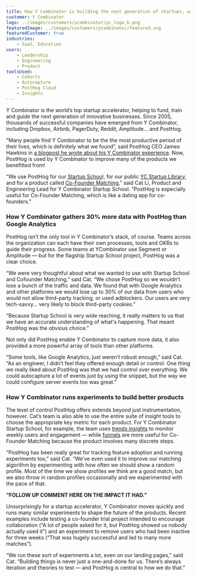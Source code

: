 ```yaml
---
title: How Y Combinator is building the next generation of startups, with help from PostHog
customer: Y Combinator
logo: ../images/customers/ycombinator/yc_logo_b.png
featuredImage: ../images/customers/ycombinator/featured.svg
featuredCustomer: true
industries:
    - SaaS, Education
users:
    - Leadership
    - Engineering
    - Product
toolsUsed:
    - Cohorts
    - Autocapture
    - PostHog Cloud
    - Insights
---
```


Y Combinator is the world’s top startup accelerator, helping to fund, train and guide the next generation of innovative businesses. Since 2005, thousands of successful companies have emerged from Y Combinator, including Dropbox, Airbnb, PagerDuty, Reddit, Amplitude... and PostHog. 

"Many people find Y Combinator to be the the most productive period of their lives, which is definitely what we found”, said PostHog CEO James Hawkins in [a blogpost he wrote about his Y Combinator experience](/blog/moving-to-sf). Now, PostHog is used by Y Combinator to improve many of the products we benefitted from! 

“We use PostHog for our [Startup Schoo](https://www.startupschool.org/)l, for our public [YC Startup Library](https://www.ycombinator.com/library), and for a product called [Co-Founder Matching](https://www.ycombinator.com/cofounder-matching),” said Cat Li, Product and Engineering Lead for Y Combinator Startup School. “PostHog is especially useful for Co-Founder Matching, which is like a dating app for co-founders.”

### How Y Combinator gathers 30% more data with PostHog than Google Analytics

PostHog isn’t the only tool in Y Combinator’s stack, of course. Teams across the organization can each have their own processes, tools and OKRs to guide their progress. Some teams at YCombinator use Segment or Amplitude — but for the flagship Startup School project, PostHog was a clear choice. 

“We were very thoughtful about what we wanted to use with Startup School and Cofounder Matching,” said Cat. “We chose PostHog so we wouldn’t lose a bunch of the traffic and data. We found that with Google Analytics and other platforms we would lose up to 30% of our data from users who would not allow third-party tracking, or used adblockers. Our users are very tech-savvy... very likely to block third-party cookies.”

“Because Startup School is very wide reaching, it really matters to us that we have an accurate understanding of what's happening. That meant PostHog was the obvious choice.”

Not only did PostHog enable Y Combinator to capture more data, it also provided a more powerful array of tools than other platforms. 

“Some tools, like Google Analytics, just weren’t robust enough,” said Cat. “As an engineer, I didn’t feel they offered enough detail or control. One thing we really liked about PostHog was that we had control over everything. We could autocapture a lot of events just by using the snippet, but the way we could configure server events too was great.”

### How Y Combinator runs experiments to build better products

The level of control PostHog offers extends beyond just instrumentation, however. Cat’s team is also able to use the entire suite of insight tools to choose the appropriate key metric for each product. For Y Combinator Startup School, for example, the team uses [trends insights](/manual/trends) to monitor weekly users and engagement — while [funnels](/manual/funnels) are more useful for Co-Founder Matching because the product involves many discrete steps. 

“PostHog has been really great for tracking feature adoption and running experiments too,” said Cat. “We’ve even used it to improve our matching algorithm by experimenting with how often we should show a random profile. Most of the time we show profiles we think are a good match, but we also throw in random profiles occasionally and we experimented with the pace of that. 

**“FOLLOW UP COMMENT HERE ON THE IMPACT IT HAD.”**

Unsurprisingly for a startup accelerator, Y Combinator moves quickly and runs many similar experiments to shape the future of the products. Recent examples include testing a co-founder trial project intended to encourage collaboration (“A lot of people asked for it, but PostHog showed us nobody actually used it”) and an experiment to remove users who had been inactive for three weeks (“That was hugely successful and led to many more matches”).

“We run these sort of experiments a lot, even on our landing pages,” said Cat. “Building things is never just a one-and-done for us. There’s always iteration and theories to test — and PostHog is central to how we do that.”
